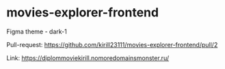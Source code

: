# movies-explorer-frontend
Figma theme - dark-1

Pull-request: https://github.com/kirill23111/movies-explorer-frontend/pull/2

Link: https://diplommoviekirill.nomoredomainsmonster.ru/